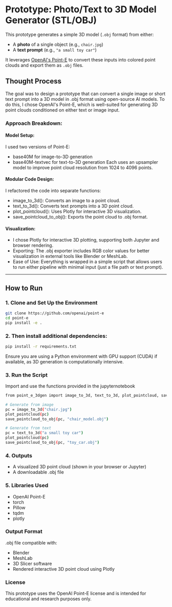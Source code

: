 # Prototype: Photo/Text to 3D Model Generator (STL/OBJ)

This prototype generates a simple 3D model (`.obj` format) from either:

- A **photo** of a single object (e.g., `chair.jpg`)
- A **text prompt** (e.g., `"a small toy car"`)

It leverages [OpenAI's Point-E](https://github.com/openai/point-e) to convert these inputs into colored point clouds and export them as `.obj` files.

## Thought Process
The goal was to design a prototype that can convert a single image or short text prompt into a 3D model in .obj format using open-source AI models. To do this, I chose OpenAI's Point-E, which is well-suited for generating 3D point clouds conditioned on either text or image input.

### Approach Breakdown:
#### Model Setup:
I used two versions of Point-E:
- base40M for image-to-3D generation
- base40M-textvec for text-to-3D generation
Each uses an upsampler model to improve point cloud resolution from 1024 to 4096 points.

#### Modular Code Design:
I refactored the code into separate functions:
- image_to_3d(): Converts an image to a point cloud.
- text_to_3d(): Converts text prompts into a 3D point cloud.
- plot_pointcloud(): Uses Plotly for interactive 3D visualization.
- save_pointcloud_to_obj(): Exports the point cloud to .obj format.

#### Visualization:
- I chose Plotly for interactive 3D plotting, supporting both Jupyter and browser rendering.
- Exporting: The .obj exporter includes RGB color values for better visualization in external tools like Blender or MeshLab.
- Ease of Use: Everything is wrapped in a simple script that allows users to run either pipeline with minimal input (just a file path or text prompt).

---

## How to Run

### 1. Clone and Set Up the Environment

```bash
git clone https://github.com/openai/point-e
cd point-e
pip install -e .
```

### 2. Then install additional dependencies:
```bash
pip install -r requirements.txt
```
Ensure you are using a Python environment with GPU support (CUDA) if available, as 3D generation is computationally intensive.
### 3. Run the Script
Import and use the functions provided in the jupyternotebook
```bash
from point_e_3dgen import image_to_3d, text_to_3d, plot_pointcloud, save_pointcloud_to_obj

# Generate from image
pc = image_to_3d("chair.jpg")
plot_pointcloud(pc)
save_pointcloud_to_obj(pc, "chair_model.obj")

# Generate from text
pc = text_to_3d("a small toy car")
plot_pointcloud(pc)
save_pointcloud_to_obj(pc, "toy_car.obj")
```
### 4. Outputs
- A visualized 3D point cloud (shown in your browser or Jupyter)
- A downloadable .obj file
### 5.  Libraries Used
- OpenAI Point-E
- torch
- Pillow
- tqdm
- plotly
### Output Format
.obj file compatible with:
- Blender
- MeshLab
- 3D Slicer software
- Rendered interactive 3D point cloud using Plotly
### License
This prototype uses the OpenAI Point-E license and is intended for educational and research purposes only.
